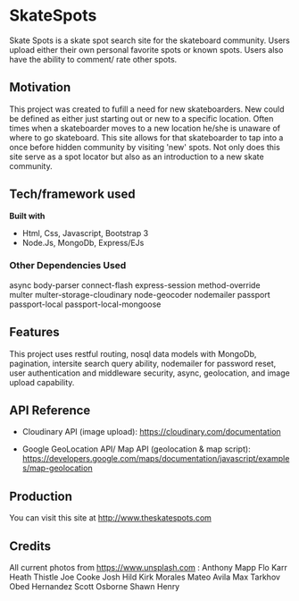 # SkateSpots
Skate Spots is a skate spot search site for the skateboard community. Users upload either their own personal favorite spots or known spots. Users also have the ability to comment/ rate other spots.

## Motivation
This project was created to fufill a need for new skateboarders. New could be defined as either just starting out or new to a specific location. Often times when a skateboarder moves to a new location he/she is unaware of where to go skateboard. This site allows for that skateboarder to tap into a once before hidden community by visiting 'new' spots. Not only does this site serve as a spot locator but also as an introduction to a new skate community.

## Tech/framework used
<b>Built with</b>
- Html, Css, Javascript, Bootstrap 3
- Node.Js, MongoDb, Express/EJs
### Other Dependencies Used
  async
  body-parser
  connect-flash
  express-session
  method-override     
  multer
  multer-storage-cloudinary
  node-geocoder
  nodemailer
  passport
  passport-local
  passport-local-mongoose

## Features
This project uses restful routing, nosql data models with MongoDb, pagination, intersite search query ability, nodemailer for password reset, user authentication and middleware security, async, geolocation, and image upload capability. 

## API Reference
- Cloudinary API (image upload): 
https://cloudinary.com/documentation 

- Google GeoLocation API/ Map API (geolocation & map script):
 https://developers.google.com/maps/documentation/javascript/examples/map-geolocation 

## Production
You can visit this site at http://www.theskatespots.com

## Credits
All current photos from https://www.unsplash.com :
Anthony Mapp
Flo Karr
Heath Thistle
Joe Cooke
Josh Hild
Kirk Morales
Mateo Avila
Max Tarkhov
Obed Hernandez
Scott Osborne
Shawn Henry
